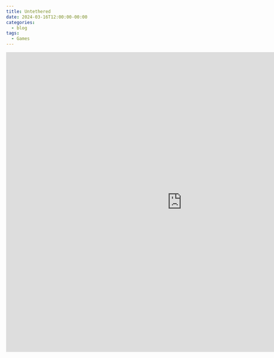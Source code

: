 ```yaml
---
title: Untethered
date: 2024-03-16T12:00:00-00:00
categories:
  - blog
tags:
  - Games
---
```


<iframe frameborder="0" src="https://itch.io/embed-upload/8905115?color=333333" allowfullscreen="" width="960" height="820"><a href="https://kingtest.itch.io/untethered">Play UnTethered on itch.io</a></iframe>